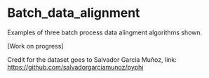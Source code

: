 # Batch_data_alignment

Examples of three batch process data alingment algorithms shown.

[Work on progress]

Credit for the dataset goes to Salvador Garcia Muñoz, link: https://github.com/salvadorgarciamunoz/pyphi
